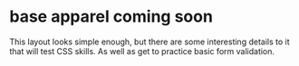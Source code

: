# base apparel coming soon
 This layout looks simple enough, but there are some interesting details to it that will test CSS skills. As well as get to practice basic form validation.

